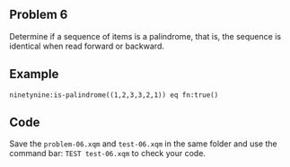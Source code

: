 ## Problem 6

Determine if a sequence of items is a palindrome, that is, the sequence is identical when read forward or backward.

## Example

`ninetynine:is-palindrome((1,2,3,3,2,1)) eq fn:true()`

## Code

Save the `problem-06.xqm` and `test-06.xqm` in the same folder and use the command bar: `TEST test-06.xqm` to check your code.
